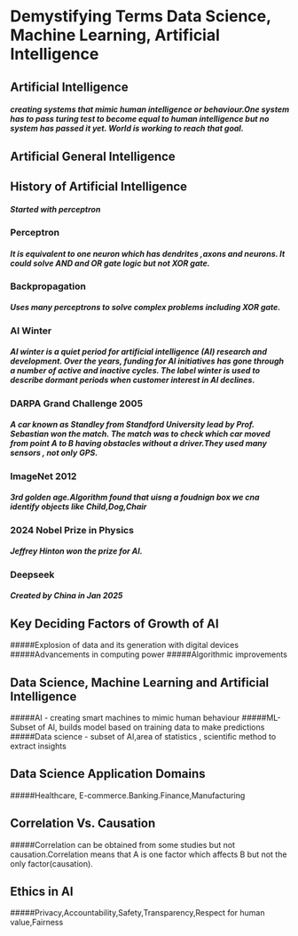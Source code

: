 # Demystifying Terms Data Science, Machine Learning, Artificial Intelligence
## Artificial Intelligence
##### creating systems that mimic human intelligence or behaviour.One system has to pass turing test to become equal to human intelligence but no system has passed it yet. World is working to reach that goal.
## Artificial General Intelligence
## History of Artificial Intelligence
##### Started with perceptron
### Perceptron
##### It is equivalent to one neuron which has dendrites ,axons and neurons. It could solve AND and OR gate logic but not XOR gate.
### Backpropagation
##### Uses many perceptrons to solve complex problems including XOR gate.
### AI Winter
##### AI winter is a quiet period for artificial intelligence (AI) research and development. Over the years, funding for AI initiatives has gone through a number of active and inactive cycles. The label winter is used to describe dormant periods when customer interest in AI declines.
### DARPA Grand Challenge 2005
##### A car known as Standley from Standford University lead by Prof. Sebastian won the match. The match was to check which car moved from point A to B having obstacles without a driver.They used many sensors , not only GPS.
### ImageNet 2012
##### 3rd golden age.Algorithm found that uisng a foudnign box we cna identify objects like Child,Dog,Chair  
### 2024 Nobel Prize in Physics 
##### Jeffrey Hinton won the prize for AI.
### Deepseek
##### Created by China in Jan 2025
## Key Deciding Factors of Growth of AI
#####Explosion of data and its generation with digital devices
#####Advancements in computing power
#####Algorithmic improvements
## Data Science, Machine Learning and Artificial Intelligence
#####AI - creating smart machines to mimic human behaviour
#####ML-Subset of AI, builds model based on training data to make predictions
#####Data science - subset of AI,area of statistics , scientific method to extract insights
## Data Science Application Domains
#####Healthcare, E-commerce.Banking.Finance,Manufacturing
## Correlation Vs. Causation
#####Correlation can be obtained from some studies but not causation.Correlation means that A is one factor which affects B but not the only factor(causation).
## Ethics in AI
#####Privacy,Accountability,Safety,Transparency,Respect for human value,Fairness
